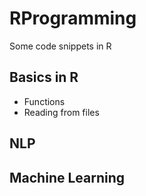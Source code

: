 # RProgramming
Some code snippets in R


## Basics in R
* Functions
* Reading from files
## NLP

## Machine Learning
